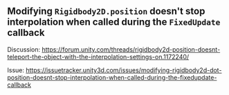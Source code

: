 ## Modifying `Rigidbody2D.position` doesn't stop interpolation when called during the `FixedUpdate` callback

Discussion: 
https://forum.unity.com/threads/rigidbody2d-position-doesnt-teleport-the-object-with-the-interpolation-settings-on.1172240/

Issue: 
https://issuetracker.unity3d.com/issues/modifying-rigidbody2d-dot-position-doesnt-stop-interpolation-when-called-during-the-fixedupdate-callback

